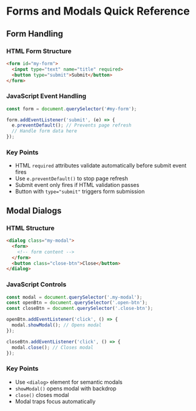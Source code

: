 # Forms and Modals Quick Reference

## Form Handling

### HTML Form Structure

```html
<form id="my-form">
  <input type="text" name="title" required>
  <button type="submit">Submit</button>
</form>
```

### JavaScript Event Handling

```javascript
const form = document.querySelector('#my-form');

form.addEventListener('submit', (e) => {
  e.preventDefault(); // Prevents page refresh
  // Handle form data here
});
```

### Key Points

- HTML `required` attributes validate automatically before submit event fires
- Use `e.preventDefault()` to stop page refresh
- Submit event only fires if HTML validation passes
- Button with `type="submit"` triggers form submission

## Modal Dialogs

### HTML Structure

```html
<dialog class="my-modal">
  <form>
    <!-- form content -->
  </form>
  <button class="close-btn">Close</button>
</dialog>
```

### JavaScript Controls

```javascript
const modal = document.querySelector('.my-modal');
const openBtn = document.querySelector('.open-btn');
const closeBtn = document.querySelector('.close-btn');

openBtn.addEventListener('click', () => {
  modal.showModal(); // Opens modal
});

closeBtn.addEventListener('click', () => {
  modal.close(); // Closes modal
});
```

### Key Points

- Use `<dialog>` element for semantic modals
- `showModal()` opens modal with backdrop
- `close()` closes modal
- Modal traps focus automatically

